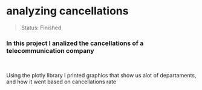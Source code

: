 # analyzing cancellations

> Status: Finished

### In this project I analized the cancellations of a telecommunication company

<br>

Using the plotly library I printed graphics that show us alot of departaments, and how it went based on cancellations rate
